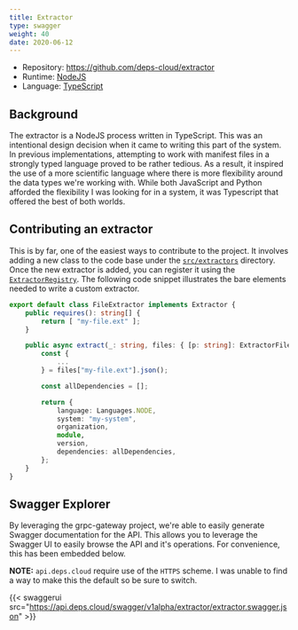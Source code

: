 ```yaml
---
title: Extractor
type: swagger
weight: 40
date: 2020-06-12
---
```


* Repository: https://github.com/deps-cloud/extractor
* Runtime: [NodeJS](https://nodejs.org/en/)
* Language: [TypeScript](https://www.typescriptlang.org/)

## Background

The extractor is a NodeJS process written in TypeScript.
This was an intentional design decision when it came to writing this part of the system.
In previous implementations, attempting to work with manifest files in a strongly typed language proved to be rather tedious.
As a result, it inspired the use of a more scientific language where there is more flexibility around the data types we're working with.
While both JavaScript and Python afforded the flexibility I was looking for in a system, it was Typescript that offered the best of both worlds.

## Contributing an extractor

This is by far, one of the easiest ways to contribute to the project.
It involves adding a new class to the code base under the [`src/extractors`](https://github.com/deps-cloud/extractor/tree/master/src/extractors) directory.
Once the new extractor is added, you can register it using the [`ExtractorRegistry`](https://github.com/deps-cloud/extractor/blob/master/src/extractors/ExtractorRegistry.ts).
The following code snippet illustrates the bare elements needed to write a custom extractor.

```typescript
export default class FileExtractor implements Extractor {
    public requires(): string[] {
        return [ "my-file.ext" ];
    }

    public async extract(_: string, files: { [p: string]: ExtractorFile }): Promise<DependencyManagementFile> {
        const {
            ...
        } = files["my-file.ext"].json();

        const allDependencies = [];

        return {
            language: Languages.NODE,
            system: "my-system",
            organization,
            module,
            version,
            dependencies: allDependencies,
        };
    }
}
```

## Swagger Explorer

By leveraging the grpc-gateway project, we're able to easily generate Swagger documentation for the API.
This allows you to leverage the Swagger UI to easily browse the API and it's operations.
For convenience, this has been embedded below.

**NOTE:** `api.deps.cloud` require use of the `HTTPS` scheme.
I was unable to find a way to make this the default so be sure to switch.

{{< swaggerui src="https://api.deps.cloud/swagger/v1alpha/extractor/extractor.swagger.json" >}}

